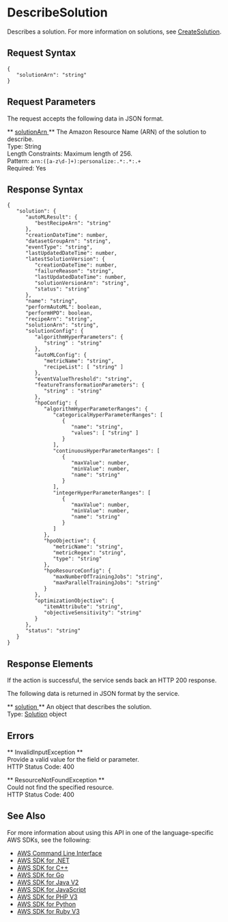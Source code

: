 # DescribeSolution<a name="API_DescribeSolution"></a>

Describes a solution\. For more information on solutions, see [CreateSolution](API_CreateSolution.md)\.

## Request Syntax<a name="API_DescribeSolution_RequestSyntax"></a>

```
{
   "solutionArn": "string"
}
```

## Request Parameters<a name="API_DescribeSolution_RequestParameters"></a>

The request accepts the following data in JSON format\.

 ** [ solutionArn ](#API_DescribeSolution_RequestSyntax) **   <a name="personalize-DescribeSolution-request-solutionArn"></a>
The Amazon Resource Name \(ARN\) of the solution to describe\.  
Type: String  
Length Constraints: Maximum length of 256\.  
Pattern: `arn:([a-z\d-]+):personalize:.*:.*:.+`   
Required: Yes

## Response Syntax<a name="API_DescribeSolution_ResponseSyntax"></a>

```
{
   "solution": { 
      "autoMLResult": { 
         "bestRecipeArn": "string"
      },
      "creationDateTime": number,
      "datasetGroupArn": "string",
      "eventType": "string",
      "lastUpdatedDateTime": number,
      "latestSolutionVersion": { 
         "creationDateTime": number,
         "failureReason": "string",
         "lastUpdatedDateTime": number,
         "solutionVersionArn": "string",
         "status": "string"
      },
      "name": "string",
      "performAutoML": boolean,
      "performHPO": boolean,
      "recipeArn": "string",
      "solutionArn": "string",
      "solutionConfig": { 
         "algorithmHyperParameters": { 
            "string" : "string" 
         },
         "autoMLConfig": { 
            "metricName": "string",
            "recipeList": [ "string" ]
         },
         "eventValueThreshold": "string",
         "featureTransformationParameters": { 
            "string" : "string" 
         },
         "hpoConfig": { 
            "algorithmHyperParameterRanges": { 
               "categoricalHyperParameterRanges": [ 
                  { 
                     "name": "string",
                     "values": [ "string" ]
                  }
               ],
               "continuousHyperParameterRanges": [ 
                  { 
                     "maxValue": number,
                     "minValue": number,
                     "name": "string"
                  }
               ],
               "integerHyperParameterRanges": [ 
                  { 
                     "maxValue": number,
                     "minValue": number,
                     "name": "string"
                  }
               ]
            },
            "hpoObjective": { 
               "metricName": "string",
               "metricRegex": "string",
               "type": "string"
            },
            "hpoResourceConfig": { 
               "maxNumberOfTrainingJobs": "string",
               "maxParallelTrainingJobs": "string"
            }
         },
         "optimizationObjective": { 
            "itemAttribute": "string",
            "objectiveSensitivity": "string"
         }
      },
      "status": "string"
   }
}
```

## Response Elements<a name="API_DescribeSolution_ResponseElements"></a>

If the action is successful, the service sends back an HTTP 200 response\.

The following data is returned in JSON format by the service\.

 ** [ solution ](#API_DescribeSolution_ResponseSyntax) **   <a name="personalize-DescribeSolution-response-solution"></a>
An object that describes the solution\.  
Type: [Solution](API_Solution.md) object

## Errors<a name="API_DescribeSolution_Errors"></a>

 ** InvalidInputException **   
Provide a valid value for the field or parameter\.  
HTTP Status Code: 400

 ** ResourceNotFoundException **   
Could not find the specified resource\.  
HTTP Status Code: 400

## See Also<a name="API_DescribeSolution_SeeAlso"></a>

For more information about using this API in one of the language\-specific AWS SDKs, see the following:
+  [ AWS Command Line Interface](https://docs.aws.amazon.com/goto/aws-cli/personalize-2018-05-22/DescribeSolution) 
+  [ AWS SDK for \.NET](https://docs.aws.amazon.com/goto/DotNetSDKV3/personalize-2018-05-22/DescribeSolution) 
+  [ AWS SDK for C\+\+](https://docs.aws.amazon.com/goto/SdkForCpp/personalize-2018-05-22/DescribeSolution) 
+  [ AWS SDK for Go](https://docs.aws.amazon.com/goto/SdkForGoV1/personalize-2018-05-22/DescribeSolution) 
+  [ AWS SDK for Java V2](https://docs.aws.amazon.com/goto/SdkForJavaV2/personalize-2018-05-22/DescribeSolution) 
+  [ AWS SDK for JavaScript](https://docs.aws.amazon.com/goto/AWSJavaScriptSDK/personalize-2018-05-22/DescribeSolution) 
+  [ AWS SDK for PHP V3](https://docs.aws.amazon.com/goto/SdkForPHPV3/personalize-2018-05-22/DescribeSolution) 
+  [ AWS SDK for Python](https://docs.aws.amazon.com/goto/boto3/personalize-2018-05-22/DescribeSolution) 
+  [ AWS SDK for Ruby V3](https://docs.aws.amazon.com/goto/SdkForRubyV3/personalize-2018-05-22/DescribeSolution) 